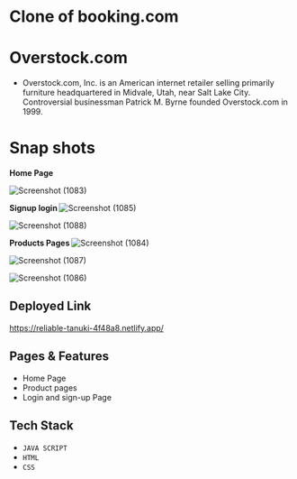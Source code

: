 # Clone of booking.com

# Overstock.com
- Overstock.com, Inc. is an American internet retailer selling primarily furniture headquartered in Midvale, Utah, near Salt Lake City. Controversial businessman Patrick M. Byrne founded Overstock.com in 1999.

# Snap shots
<b> Home Page </b>

![Screenshot (1083)](https://user-images.githubusercontent.com/101392029/193528827-4bcf6041-723c-4a6f-8289-f764b1861148.png)

<b> Signup login </b>
![Screenshot (1085)](https://user-images.githubusercontent.com/101392029/193529265-efcee21d-415b-4cf1-93d6-489c6c48bbb5.png)

![Screenshot (1088)](https://user-images.githubusercontent.com/101392029/193529476-4be00f68-50b7-4040-83ed-d5dc22cb073f.png)

<b> Products Pages </b>
![Screenshot (1084)](https://user-images.githubusercontent.com/101392029/193528894-da9d8709-6545-4ed8-a511-f59e59fb6368.png)


![Screenshot (1087)](https://user-images.githubusercontent.com/101392029/193528999-c90e0919-f4b6-4523-a502-daca296c6dea.png)

![Screenshot (1086)](https://user-images.githubusercontent.com/101392029/193529006-d5b823a0-c7de-4b91-83d5-80c4a7470d14.png)

## Deployed Link
https://reliable-tanuki-4f48a8.netlify.app/

## Pages & Features
- Home Page
- Product pages
- Login and sign-up Page

## Tech Stack
-  `JAVA SCRIPT`
-  `HTML`
-  `CSS`


